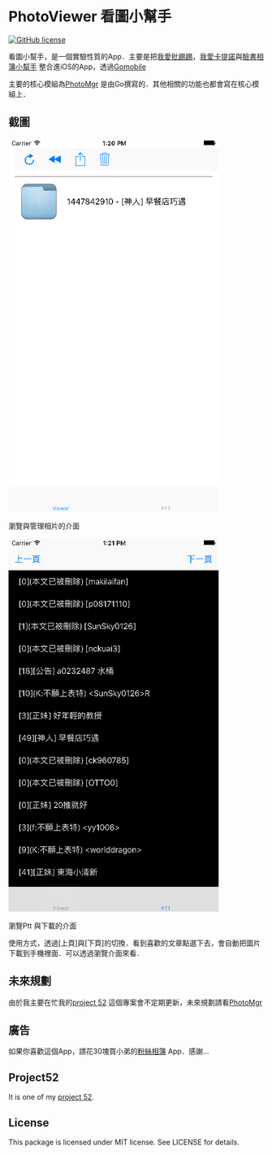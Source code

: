PhotoViewer 看圖小幫手
======================
[![GitHub license](https://img.shields.io/badge/license-MIT-blue.svg)](https://raw.githubusercontent.com/kkdai/PhotoViewer/master/LICENSE)


看圖小幫手，是一個實驗性質的App．主要是把[我愛批踢踢](https://github.com/kkdai/iloveptt)，[我愛卡提諾](https://github.com/kkdai/iloveck101)與[臉書相簿小幫手](https://github.com/kkdai/goFBPages) 整合進iOS的App，透過[Gomobile](https://godoc.org/golang.org/x/mobile/cmd/gomobile)

主要的核心模組為[PhotoMgr](https://github.com/kkdai/photomgr) 是由Go撰寫的．其他相關的功能也都會寫在核心模組上．

截圖
--------------

![](images/viewer.png)

瀏覽與管理相片的介面

![](images/ptt.png)

瀏覽Ptt 與下載的介面

使用方式，透過[上頁]與[下頁]的切換．看到喜歡的文章點選下去，會自動把圖片下載到手機裡面．可以透過瀏覽介面來看．


未來規劃
---------------

由於我主要在忙我的[project 52](https://github.com/kkdai/project52) 這個專案會不定期更新，未來規劃請看[PhotoMgr](https://github.com/kkdai/photomgr)


廣告
---------------

如果你喜歡這個App，請花30塊買小弟的[粉絲相簿](https://itunes.apple.com/tw/app/fen-si-xiang-bu/id839324997?l=zh&mt=8) App．感謝...


Project52
---------------

It is one of my [project 52](https://github.com/kkdai/project52).


License
---------------

This package is licensed under MIT license. See LICENSE for details.
